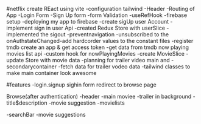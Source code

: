 #netflix
create REact using vite
-configuration tailwind
-Header
-Routing of App
-Login Form
-Sign Up form
-form Validation
-useRefHook
-firebase setup
-deploying my app to firebase
-create sigUp user Account 
-implement sign in user Api
-created Redux Store with userSlice
-implemented the sigout
-preventnavigation
-unsubscribed to the onAuthstateChanged-add hardcorder values to the constant files
-register tmdb create an app & get access token
-get data from tmdb now playing movies list api
-custom hook for nowPlayingMovies
-create MovieSlice
-update Store with movie data
-planning for trailer video main and -secondarycontainer
-fetch data for trailer vodeo data
-tailwind classes to make main container look awesome



#features
-login.signup
sighin form
redirect to browse page

Browse(after authentication)
-header
-main moviee
-trailer in background
-title$description
-movie suggestion
-movielists

-searchBar
-movie suggestions